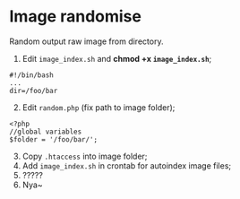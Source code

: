 Image randomise
===============

Random output raw image from directory.

1. Edit `image_index.sh` and **chmod +x `image_index.sh`**;
```
#!/bin/bash
...
dir=/foo/bar
```

2. Edit `random.php` (fix path to image folder);
```
<?php
//global variables
$folder = '/foo/bar/';
```

3. Copy `.htaccess` into image folder;
4. Add `image_index.sh` in crontab for autoindex image files;
5. ?????
6. Nya~
